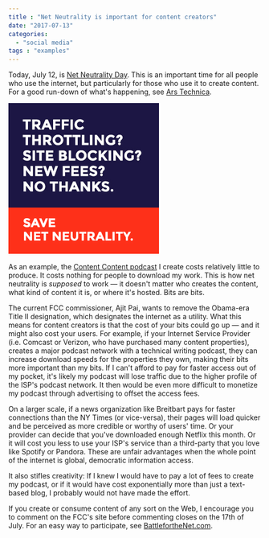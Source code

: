 ```yaml
---
title : "Net Neutrality is important for content creators"
date: "2017-07-13"
categories:
  - "social media"
tags : "examples"
---
```


Today, July 12, is [Net Neutrality Day](https://www.battleforthenet.com/july12/). This is an important time for all people who use the internet, but particularly for those who use it to create content. For a good run-down of what's happening, see [Ars Technica](https://arstechnica.com/tech-policy/2017/07/how-title-ii-goes-beyond-net-neutrality-to-protect-internet-users-from-isps).

![yeh](/assets/images/300x300_02.png)

As an example, the [Content Content podcast](http://edmarsh.com/content-content-podcast/) I create costs relatively little to produce. It costs nothing for people to download my work. This is how net neutrality is _supposed_ to work &mdash; it doesn't matter who creates the content, what kind of content it is, or where it's hosted. Bits are bits.

The current FCC commissioner, Ajit Pai, wants to remove the Obama-era Title II designation, which designates the internet as a utility. What this means for content creators is that the cost of your bits could go up &mdash; and it might also cost your users. For example, if your Internet Service Provider (i.e. Comcast or Verizon, who have purchased many content properties), creates a major podcast network with a technical writing podcast, they can increase download speeds for the properties they own, making their bits more important than my bits. If I can't afford to pay for faster access out of my pocket, it's likely my podcast will lose traffic due to the higher profile of the ISP's podcast network. It then would be even more difficult to monetize my podcast through advertising to offset the access fees.

On a larger scale, if a news organization like Breitbart pays for faster connections than the NY Times (or vice-versa), their pages will load quicker and be perceived as more credible or worthy of users' time. Or your provider can decide that you've downloaded enough Netflix this month. Or it will cost you less to use your ISP's service than a third-party that you love like Spotify or Pandora. These are unfair advantages when the whole point of the internet is global, democratic information access.

It also stifles creativity: If I knew I would have to pay a lot of fees to create my podcast, or if it would have cost exponentially more than just a text-based blog, I probably would not have made the effort.

If you create or consume content of any sort on the Web, I encourage you to comment on the FCC's site before commenting closes on the 17th of July. For an easy way to participate, see [BattlefortheNet.com](https://www.battleforthenet.com/july12/).
